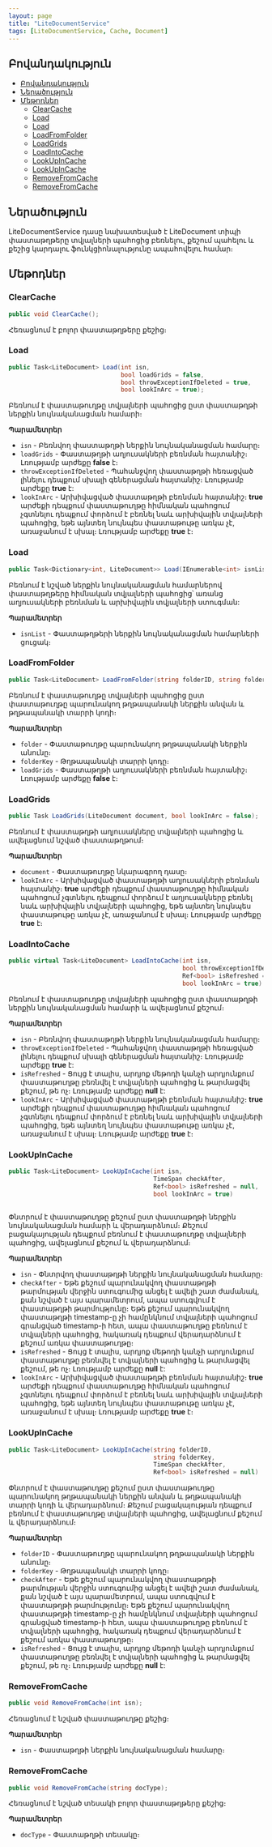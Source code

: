 ```yaml
---
layout: page
title: "LiteDocumentService" 
tags: [LiteDocumentService, Cache, Document]
---
```


## Բովանդակություն
- [Բովանդակություն](#բովանդակություն)
- [Ներածություն](#ներածություն)
- [Մեթոդներ](#մեթոդներ)
  - [ClearCache](#clearcache)
  - [Load](#load)
  - [Load](#load-1)
  - [LoadFromFolder](#loadfromfolder)
  - [LoadGrids](#loadgrids)
  - [LoadIntoCache](#loadintocache)
  - [LookUpInCache](#lookupincache)
  - [LookUpInCache](#lookupincache-1)
  - [RemoveFromCache](#removefromcache)
  - [RemoveFromCache](#removefromcache-1)

## Ներածություն

LiteDocumentService դասը նախատեսված է LiteDocument տիպի փաստաթղթերը տվյալների պահոցից բեռնելու, քեշում պահելու և քեշից կարդալու ֆունկցիոնալությունը ապահովելու համար։

## Մեթոդներ

### ClearCache

```c#
public void ClearCache();
```

Հեռացնում է բոլոր փաստաթղթերը քեշից։

### Load

```c#
public Task<LiteDocument> Load(int isn,
                               bool loadGrids = false,
                               bool throwExceptionIfDeleted = true,
                               bool lookInArc = true);
```

Բեռնում է փաստաթուղթը տվյալների պահոցից ըստ փաստաթղթի ներքին նույնականացման համարի։

**Պարամետրեր**

* `isn` - Բեռնվող փաստաթղթի ներքին նույնականացման համարը։
* `loadGrids` - Փաստաթղթի աղյուսակների բեռնման հայտանիշ։ Լռությամբ արժեքը **false** է։
* `throwExceptionIfDeleted` - Պահանջվող փաստաթղթի հեռացված լինելու դեպքում սխալի գեներացման հայտանիշ։ Լռությամբ արժեքը **true** է:
* `lookInArc` - Արխիվացված փաստաթղթի բեռնման հայտանիշ։ **true** արժեքի դեպքում փաստաթուղթը հիմնական պահոցում չգտնելու դեպքում փորձում է բեռնել նաև արխիվային տվյալների պահոցից, եթե այնտեղ նույնպես փաստաթութը առկա չէ, առաջանում է սխալ։ Լռությամբ արժեքը **true** է։

### Load

```c#
public Task<Dictionary<int, LiteDocument>> Load(IEnumerable<int> isnList);
```

Բեռնում է նշված ներքին նույնականացման համարներով փաստաթղթերը հիմնական տվյալների պահոցից՝ առանց աղյուսակների բեռնման և արխիվային տվյալների ստուգման:

**Պարամետրեր**

* `isnList` - Փաստաթղթերի ներքին նույնականացման համարների ցուցակ։

### LoadFromFolder

```c#
public Task<LiteDocument> LoadFromFolder(string folderID, string folderKey, bool loadGrids = false);
```

Բեռնում է փաստաթուղթը տվյալների պահոցից ըստ փաստաթուղթը պարունակող թղթապանակի ներքին անվան և թղթապանակի տարրի կոդի։

**Պարամետրեր**

* `folder` - Փաստաթուղթը պարունակող թղթապանակի ներքին անունը։
* `folderKey` - Թղթապանակի տարրի կոդը։
* `loadGrids` - Փաստաթղթի աղյուսակների բեռնման հայտանիշ։ Լռությամբ արժեքը **false** է։

### LoadGrids

```c#
public Task LoadGrids(LiteDocument document, bool lookInArc = false);
```

Բեռնում է փաստաթղթի աղյուսակները տվյալների պահոցից և ավելացնում նշված փաստաթղթում։

**Պարամետրեր**

* `document` - Փաստաթուղթը նկարագրող դասը։
* `lookInArc` - Արխիվացված փաստաթղթի աղյուսակների բեռնման հայտանիշ։ **true** արժեքի դեպքում փաստաթուղթը հիմնական պահոցում չգտնելու դեպքում փորձում է աղյուսակները բեռնել նաև արխիվային տվյալների պահոցից, եթե այնտեղ նույնպես փաստաթութը առկա չէ, առաջանում է սխալ։ Լռությամբ արժեքը **true** է։

### LoadIntoCache

```c#
public virtual Task<LiteDocument> LoadIntoCache(int isn,
                                                bool throwExceptionIfDeleted = true,
                                                Ref<bool> isRefreshed = null,
                                                bool lookInArc = true)
```

Բեռնում է փաստաթուղթը տվյալների պահոցից ըստ փաստաթղթի ներքին նույնականացման համարի և ավելացնում քեշում։

**Պարամետրեր**

* `isn` - Բեռնվող փաստաթղթի ներքին նույնականացման համարը։
* `throwExceptionIfDeleted` - Պահանջվող փաստաթղթի հեռացված լինելու դեպքում սխալի գեներացման հայտանիշ։ Լռությամբ արժեքը **true** է:
* `isRefreshed` - Ցույց է տալիս, արդյոք մեթոդի կանչի արդյունքում փաստաթուղթը բեռնվել է տվյալների պահոցից և թարմացվել քեշում, թե ոչ։ Լռությամբ արժեքը **null** է:
* `lookInArc` - Արխիվացված փաստաթղթի բեռնման հայտանիշ։ **true** արժեքի դեպքում փաստաթուղթը հիմնական պահոցում չգտնելու դեպքում փորձում է բեռնել նաև արխիվային տվյալների պահոցից, եթե այնտեղ նույնպես փաստաթութը առկա չէ, առաջանում է սխալ։ Լռությամբ արժեքը **true** է։

### LookUpInCache

```c#
public Task<LiteDocument> LookUpInCache(int isn,
                                        TimeSpan checkAfter,
                                        Ref<bool> isRefreshed = null,
                                        bool lookInArc = true)
                                        
```

Փնտրում է փաստաթուղթը քեշում ըստ փաստաթղթի ներքին նույնականացման համարի և վերադարձնում։ Քեշում բացակայության դեպքում բեռնում է փաստաթուղթը տվյալների պահոցից, ավելացնում քեշում և վերադարձնում։ 

**Պարամետրեր**

* `isn` - Փնտրվող փաստաթղթի ներքին նույնականացման համարը։
* `checkAfter` - Եթե քեշում պարունակվող փաստաթղթի թարմության վերջին ստուգումից անցել է ավելի շատ ժամանակ, քան նշված է այս պարամետրում, ապա ստուգվում է փաստաթղթի թարմությունը։ Եթե քեշում պարունակվող փաստաթղթի timestamp-ը չի համընկնում տվյալների պահոցում գրանցված timestamp-ի հետ, ապա փաստաթուղթը բեռնում է տվյալների պահոցից, հակառակ դեպքում վերադարձնում է քեշում առկա փաստաթուղթը։  
* `isRefreshed` - Ցույց է տալիս, արդյոք մեթոդի կանչի արդյունքում փաստաթուղթը բեռնվել է տվյալների պահոցից և թարմացվել քեշում, թե ոչ։ Լռությամբ արժեքը **null** է:
* `lookInArc` - Արխիվացված փաստաթղթի բեռնման հայտանիշ։ **true** արժեքի դեպքում փաստաթուղթը հիմնական պահոցում չգտնելու դեպքում փորձում է բեռնել նաև արխիվային տվյալների պահոցից, եթե այնտեղ նույնպես փաստաթութը առկա չէ, առաջանում է սխալ։ Լռությամբ արժեքը **true** է։

### LookUpInCache

```c#
public Task<LiteDocument> LookUpInCache(string folderID,
                                        string folderKey,
                                        TimeSpan checkAfter,
                                        Ref<bool> isRefreshed = null) 
```

Փնտրում է փաստաթուղթը քեշում ըստ փաստաթուղթը պարունակող թղթապանակի ներքին անվան և թղթապանակի տարրի կոդի և վերադարձնում։ Քեշում բացակայության դեպքում բեռնում է փաստաթուղթը տվյալների պահոցից, ավելացնում քեշում և վերադարձնում։ 

**Պարամետրեր**

* `folderID` - Փաստաթուղթը պարունակող թղթապանակի ներքին անունը։
* `folderKey` - Թղթապանակի տարրի կոդը։
* `checkAfter` - Եթե քեշում պարունակվող փաստաթղթի թարմության վերջին ստուգումից անցել է ավելի շատ ժամանակ, քան նշված է այս պարամետրում, ապա ստուգվում է փաստաթղթի թարմությունը։ Եթե քեշում պարունակվող փաստաթղթի timestamp-ը չի համընկնում տվյալների պահոցում գրանցված timestamp-ի հետ, ապա փաստաթուղթը բեռնում է տվյալների պահոցից, հակառակ դեպքում վերադարձնում է քեշում առկա փաստաթուղթը։ 
* `isRefreshed` - Ցույց է տալիս, արդյոք մեթոդի կանչի արդյունքում փաստաթուղթը բեռնվել է տվյալների պահոցից և թարմացվել քեշում, թե ոչ։ Լռությամբ արժեքը **null** է:

### RemoveFromCache

```c#
public void RemoveFromCache(int isn);
```

Հեռացնում է նշված փաստաթուղթը քեշից։

**Պարամետրեր**

* `isn` - Փաստաթղթի ներքին նույնականացման համարը։

### RemoveFromCache

```c#
public void RemoveFromCache(string docType);
```

Հեռացնում է նշված տեսակի բոլոր փաստաթղթերը քեշից։

**Պարամետրեր**

* `docType` - Փաստաթղթի տեսակը։
